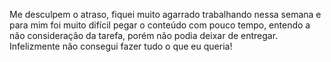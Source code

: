 Me desculpem o atraso, fiquei muito agarrado trabalhando nessa semana e para mim foi muito difícil pegar o conteúdo com pouco tempo, entendo a não consideração da tarefa, porém não podia deixar de entregar. Infelizmente não consegui fazer tudo o que eu queria!
